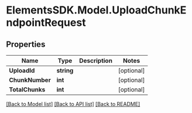 # ElementsSDK.Model.UploadChunkEndpointRequest

## Properties

Name | Type | Description | Notes
------------ | ------------- | ------------- | -------------
**UploadId** | **string** |  | [optional] 
**ChunkNumber** | **int** |  | [optional] 
**TotalChunks** | **int** |  | [optional] 

[[Back to Model list]](../#documentation-for-models) [[Back to API list]](../#documentation-for-api-endpoints) [[Back to README]](../)

